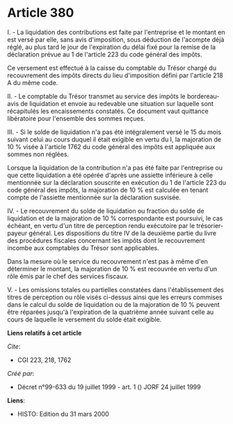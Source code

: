 # Article 380

I. - La liquidation des contributions est faite par l'entreprise et le montant en est versé par elle, sans avis d'imposition,
sous déduction de l'acompte déjà réglé, au plus tard le jour de l'expiration du délai fixé pour la remise de la déclaration
prévue au 1 de l'article 223 du code général des impôts.

Ce versement est effectué à la caisse du comptable du Trésor chargé du recouvrement des impôts directs du lieu d'imposition
défini par l'article 218 A du même code.

II. - Le comptable du Trésor transmet au service des impôts le bordereau-avis de liquidation et envoie au redevable une
situation sur laquelle sont récapitulés les encaissements constatés. Ce document vaut quittance libératoire pour l'ensemble
des sommes reçues.

III. - Si le solde de liquidation n'a pas été intégralement versé le 15 du mois suivant celui au cours duquel il était
exigible en vertu du I, la majoration de 10 % visée à l'article 1762 du code général des impôts est appliquée aux sommes non
réglées.

Lorsque la liquidation de la contribution n'a pas été faite par l'entreprise ou que cette liquidation a été opérée d'après
une assiette inférieure à celle mentionnée sur la déclaration souscrite en exécution du 1 de l'article 223 du code général
des impôts, la majoration de 10 % est calculée en tenant compte de l'assiette mentionnée sur la déclaration susvisée.

IV. - Le recouvrement du solde de liquidation ou fraction du solde de liquidation et de la majoration de 10 % correspondante
est poursuivi, le cas échéant, en vertu d'un titre de perception rendu exécutoire par le trésorier-payeur général. Les
dispositions du titre IV de la deuxième partie du livre des procédures fiscales concernant les impôts dont le recouvrement
incombe aux comptables du Trésor sont applicables.

Dans la mesure où le service du recouvrement n'est pas à même d'en déterminer le montant, la majoration de 10 % est recouvrée
en vertu d'un rôle émis par le chef des services fiscaux.

V. - Les omissions totales ou partielles constatées dans l'établissement des titres de perception ou rôle visés ci-dessus
ainsi que les erreurs commises dans le calcul du solde de liquidation ou de la majoration de 10 % peuvent être réparées
jusqu'à l'expiration de la quatrième année suivant celle au cours de laquelle le versement du solde était exigible.

**Liens relatifs à cet article**

_Cite_:

  - CGI 223, 218, 1762

_Créé par_:

  - Décret n°99-633 du 19 juillet 1999 - art. 1 () JORF 24 juillet 1999

**Liens**:

  - HISTO: Edition du 31 mars 2000
